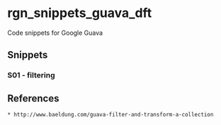 # rgn_snippets_guava_dft


Code snippets for Google Guava

## Snippets

### S01 - filtering


## References

	* http://www.baeldung.com/guava-filter-and-transform-a-collection
